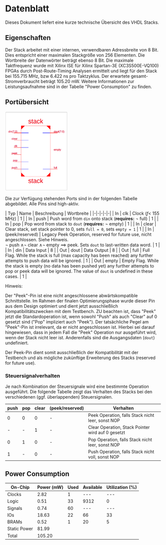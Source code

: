 # Datenblatt

Dieses Dokument liefert eine kurze technische Übersicht des VHDL Stacks.

## Eigenschaften

Der Stack arbeitet mit einer internen, verwendbaren Adressbreite von 8 Bit. Dies entspricht einer maximalen Stackgröße von 256 Elementen. Die Wortbreite der Datenwörter beträgt ebenso 8 Bit. Die maximale Taktfrequenz wurde mit Xilinx ISE für Xilinx Spartan-3E (XC3S500E-VQ100) FPGAs durch Post-Route-Timing Analysen ermittelt und liegt für den Stack bei 155.715 MHz, bzw 6.422 ns pro Taktzyklus. Der erwartete gesamt-Stromverbraucht beträgt 105.20 mW. Weitere Informationen zur Leistungsaufnahme sind in der Tabelle "Power Consumption" zu finden.

## Portübersicht

<img style="width: 40%" src="./assets/images/block.png"/>

Die zur Verfügung stehenden Ports sind in der folgenden Tabelle abgebildet. Alle Pins sind high-aktiv.

| Typ | Name | Beschreibung | Wortbreite |
|-|-|-|-|-|
| In | clk | Clock ($f <$ 155 MHz) | 1 |
| In | push | Push word from `din` onto stack (**requires:** $\neg$ full) | 1 |
| In | pop | Pop word from stack to `dout` (**requires:** $\neg$ empty) | 1 |
| In | clear | Clear stack, set stack pointer to 0, sets `full = 0`, sets `empty = 1` | 1 |
| In | (peek/reserved) | Legacy Peek Operation, reserved for future use, nicht angeschlossen. Siehe Hinweis.<br>$\neg$ push $\land\neg$ clear $\land \neg$ empty $\implies$ peek. Sets `dout` to last-written data word. | 1 |
| In | din | Data Input | 8 |
| Out | dout | Data Output | 8 |
| Out | full | Full Flag. While the stack is full (max capacity has been reached) any further attempts to push data will be ignored. | 1 |
| Out | empty | Empty Flag. While the stack is empty (no data has been pushed yet) any further attempts to pop or peek data will be ignored. The value of `dout` is undefined in these cases. | 1 |

Hinweis:

Der "Peek"-Pin ist eine nicht angeschlossene abwärtskompatible Schnittstelle. Im Rahmen der finalen Optimierungsphase wurde dieser Pin aus dem Design optimiert und dient jetzt ausschließlich Kompatibilitätszwecken mit dem Testbench. ZU beachten ist, dass "Peek" jetzt die Standardoperation ist, wenn sowohl "Push" als auch "Clear" auf 0 gesetzt sind ("Pop" impliziert auch "Peek"). Der tatsächliche Pegel am "Peek"-Pin ist irrelevant, da er nicht angeschlossen ist. Hierbei sei darauf hingewiesen, dass in jedem Fall die "Peek" Operation nur ausgeführt wird, wenn der Stack nicht leer ist. Anderenfalls sind die Ausgangsdaten (`dout`) undefiniert.

Der Peek-Pin dient somit ausschließlich der Kompatibilität mit der Testbench und als mögliche zukünftige Erweiterung des Stacks (reserved for future use).

### Steuersignalverhalten

Je nach Kombination der Steuersignale wird eine bestimmte Operation ausgeführt. Die folgende Tabelle zeigt das Verhalten des Stacks bei den verschiedenen (ggf. überlappenden) Steuersignalen.

| push | pop | clear | (peek/reserved) | Verhalten |
|-|-|-|-|-|
| 0 | 0 | 0 | - | Peek Operation, falls Stack nicht leer, sonst NOP |
| - | - | 1 | - | Clear Operation, Stack Pointer wird auf 0 gesetzt |
| 0 | 1 | 0 | - | Pop Operation, falls Stack nicht leer, sonst NOP |
| 1 | - | 0 | - | Push Operation, falls Stack nicht voll, sonst NOP |

## Power Consumption

|        On-Chip        | Power (mW) |  Used  | Available | Utilization (%) |
|-----------------------|------------|--------|-----------|-----------------|
| Clocks                |       2.82 |      1 |    ---    |       ---       |
| Logic                 |       0.51 |     33 |      9312 |               0 |
| Signals               |       0.74 |     60 |    ---    |       ---       |
| IOs                   |      18.63 |     22 |        66 |              33 |
| BRAMs                 |       0.52 |      1 |        20 |               5 |
| Static Power          |      81.99 |        |           |                 |
| Total                 |     105.20 |        |           |                 |
